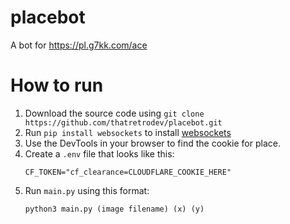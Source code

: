 # placebot
A bot for https://pl.g7kk.com/ace

# How to run

1. Download the source code using `git clone https://github.com/thatretrodev/placebot.git`
2. Run `pip install websockets` to install [websockets](https://pypi.org/project/websockets/)
3. Use the DevTools in your browser to find the cookie for place.
4. Create a `.env` file that looks like this:  
	```
	CF_TOKEN="cf_clearance=CLOUDFLARE_COOKIE_HERE"
	```
5. Run `main.py` using this format:  
	```
	python3 main.py (image filename) (x) (y)
	```